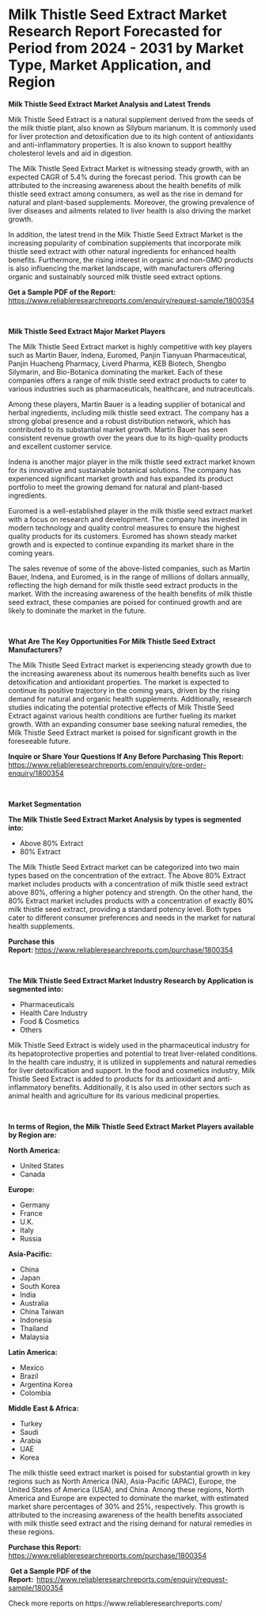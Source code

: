 <p><h1>Milk Thistle Seed Extract Market Research Report Forecasted for Period from 2024 -  2031 by Market Type, Market Application, and Region</h1></p><p><strong>Milk Thistle Seed Extract Market Analysis and Latest Trends</strong></p>
<p><p>Milk Thistle Seed Extract is a natural supplement derived from the seeds of the milk thistle plant, also known as Silybum marianum. It is commonly used for liver protection and detoxification due to its high content of antioxidants and anti-inflammatory properties. It is also known to support healthy cholesterol levels and aid in digestion.</p><p>The Milk Thistle Seed Extract Market is witnessing steady growth, with an expected CAGR of 5.4% during the forecast period. This growth can be attributed to the increasing awareness about the health benefits of milk thistle seed extract among consumers, as well as the rise in demand for natural and plant-based supplements. Moreover, the growing prevalence of liver diseases and ailments related to liver health is also driving the market growth.</p><p>In addition, the latest trend in the Milk Thistle Seed Extract Market is the increasing popularity of combination supplements that incorporate milk thistle seed extract with other natural ingredients for enhanced health benefits. Furthermore, the rising interest in organic and non-GMO products is also influencing the market landscape, with manufacturers offering organic and sustainably sourced milk thistle seed extract options.</p></p>
<p><strong>Get a Sample PDF of the Report:&nbsp;</strong> <a href="https://www.reliableresearchreports.com/enquiry/request-sample/1800354">https://www.reliableresearchreports.com/enquiry/request-sample/1800354</a></p>
<p>&nbsp;</p>
<p><strong>Milk Thistle Seed Extract Major Market Players</strong></p>
<p><p>The Milk Thistle Seed Extract market is highly competitive with key players such as Martin Bauer, Indena, Euromed, Panjin Tianyuan Pharmaceutical, Panjin Huacheng Pharmacy, Liverd Pharma, KEB Biotech, Shengbo Silymarin, and Bio-Botanica dominating the market. Each of these companies offers a range of milk thistle seed extract products to cater to various industries such as pharmaceuticals, healthcare, and nutraceuticals.</p><p>Among these players, Martin Bauer is a leading supplier of botanical and herbal ingredients, including milk thistle seed extract. The company has a strong global presence and a robust distribution network, which has contributed to its substantial market growth. Martin Bauer has seen consistent revenue growth over the years due to its high-quality products and excellent customer service.</p><p>Indena is another major player in the milk thistle seed extract market known for its innovative and sustainable botanical solutions. The company has experienced significant market growth and has expanded its product portfolio to meet the growing demand for natural and plant-based ingredients.</p><p>Euromed is a well-established player in the milk thistle seed extract market with a focus on research and development. The company has invested in modern technology and quality control measures to ensure the highest quality products for its customers. Euromed has shown steady market growth and is expected to continue expanding its market share in the coming years.</p><p>The sales revenue of some of the above-listed companies, such as Martin Bauer, Indena, and Euromed, is in the range of millions of dollars annually, reflecting the high demand for milk thistle seed extract products in the market. With the increasing awareness of the health benefits of milk thistle seed extract, these companies are poised for continued growth and are likely to dominate the market in the future.</p></p>
<p>&nbsp;</p>
<p><strong>What Are The Key Opportunities For Milk Thistle Seed Extract Manufacturers?</strong></p>
<p><p>The Milk Thistle Seed Extract market is experiencing steady growth due to the increasing awareness about its numerous health benefits such as liver detoxification and antioxidant properties. The market is expected to continue its positive trajectory in the coming years, driven by the rising demand for natural and organic health supplements. Additionally, research studies indicating the potential protective effects of Milk Thistle Seed Extract against various health conditions are further fueling its market growth. With an expanding consumer base seeking natural remedies, the Milk Thistle Seed Extract market is poised for significant growth in the foreseeable future.</p></p>
<p><strong>Inquire or Share Your Questions If Any Before Purchasing This Report:</strong> <a href="https://www.reliableresearchreports.com/enquiry/pre-order-enquiry/1800354">https://www.reliableresearchreports.com/enquiry/pre-order-enquiry/1800354</a></p>
<p>&nbsp;</p>
<p><strong>Market Segmentation</strong></p>
<p><strong>The Milk Thistle Seed Extract Market Analysis by types is segmented into:</strong></p>
<p><ul><li>Above 80% Extract</li><li>80% Extract</li></ul></p>
<p><p>The Milk Thistle Seed Extract market can be categorized into two main types based on the concentration of the extract. The Above 80% Extract market includes products with a concentration of milk thistle seed extract above 80%, offering a higher potency and strength. On the other hand, the 80% Extract market includes products with a concentration of exactly 80% milk thistle seed extract, providing a standard potency level. Both types cater to different consumer preferences and needs in the market for natural health supplements.</p></p>
<p><strong>Purchase this Report:&nbsp;</strong><a href="https://www.reliableresearchreports.com/purchase/1800354">https://www.reliableresearchreports.com/purchase/1800354</a></p>
<p>&nbsp;</p>
<p><strong>The Milk Thistle Seed Extract Market Industry Research by Application is segmented into:</strong></p>
<p><ul><li>Pharmaceuticals</li><li>Health Care Industry</li><li>Food & Cosmetics</li><li>Others</li></ul></p>
<p><p>Milk Thistle Seed Extract is widely used in the pharmaceutical industry for its hepatoprotective properties and potential to treat liver-related conditions. In the health care industry, it is utilized in supplements and natural remedies for liver detoxification and support. In the food and cosmetics industry, Milk Thistle Seed Extract is added to products for its antioxidant and anti-inflammatory benefits. Additionally, it is also used in other sectors such as animal health and agriculture for its various medicinal properties.</p></p>
<p>&nbsp;</p>
<p><strong>In terms of Region, the Milk Thistle Seed Extract Market Players available by Region are:</strong></p>
<p>
    <p> <strong> North America: </strong>
        <ul>
            <li>United States</li>
            <li>Canada</li>
        </ul>
        </p> 
    <p> <strong> Europe: </strong>
        <ul>
            <li>Germany</li>
            <li>France</li>
            <li>U.K.</li>
            <li>Italy</li>
            <li>Russia</li>
        </ul>
        </p> 
    <p> <strong> Asia-Pacific: </strong>
        <ul>
            <li>China</li>
            <li>Japan</li>
            <li>South Korea</li>
            <li>India</li>
            <li>Australia</li>
            <li>China Taiwan</li>
            <li>Indonesia</li>
            <li>Thailand</li>
            <li>Malaysia</li>
        </ul>
        </p> 
    <p> <strong> Latin America: </strong>
        <ul>
            <li>Mexico</li>
            <li>Brazil</li>
            <li>Argentina Korea</li>
            <li>Colombia</li>
        </ul>
        </p> 
    <p> <strong> Middle East & Africa: </strong>
        <ul>
            <li>Turkey</li>
            <li>Saudi</li>
            <li>Arabia</li>
            <li>UAE</li>
            <li>Korea</li>
        </ul>
    </p>
    </p>
<p><p>The milk thistle seed extract market is poised for substantial growth in key regions such as North America (NA), Asia-Pacific (APAC), Europe, the United States of America (USA), and China. Among these regions, North America and Europe are expected to dominate the market, with estimated market share percentages of 30% and 25%, respectively. This growth is attributed to the increasing awareness of the health benefits associated with milk thistle seed extract and the rising demand for natural remedies in these regions.</p></p>
<p><strong>Purchase this Report: </strong><a href="https://www.reliableresearchreports.com/purchase/1800354">https://www.reliableresearchreports.com/purchase/1800354</a></p>
<p>&nbsp;<strong>Get a Sample PDF of the Report:&nbsp;&nbsp;</strong><a href="https://www.reliableresearchreports.com/enquiry/request-sample/1800354">https://www.reliableresearchreports.com/enquiry/request-sample/1800354</a></p>
<p><strong></strong></p>
<p>Check more reports on https://www.reliableresearchreports.com/</p>